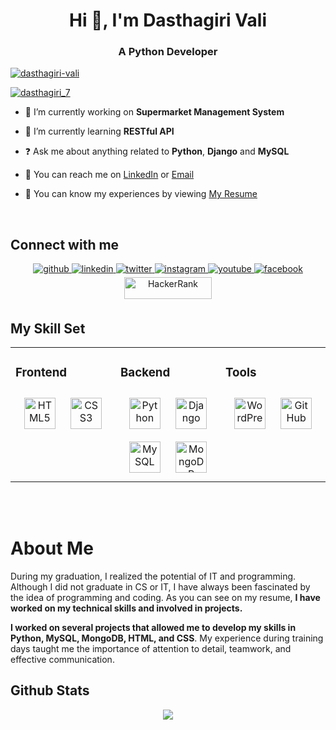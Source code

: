 <h1 align="center">Hi 👋, I'm Dasthagiri Vali</h1>
<h3 align="center">A Python Developer</h3>

<p align="left"> <a href="https://github.com/ryo-ma/github-profile-trophy"><img src="https://github-profile-trophy.vercel.app/?username=dasthagiri-vali" alt="dasthagiri-vali" /></a> </p>

<p align="left"> <a href="https://twitter.com/dasthagiri_7" target="blank"><img src="https://img.shields.io/twitter/follow/dasthagiri_7?logo=twitter&style=for-the-badge" alt="dasthagiri_7" /></a> </p>
  

- 🔭 I’m currently working on **Supermarket Management System**  
  

- 🌱 I’m currently learning **RESTful API**  
  

- ❓ Ask me about anything related to **Python**, **Django** and **MySQL**  
  

- 📩 You can reach me on [LinkedIn](https://www.linkedin.com/in/dasthagiri7) or [Email](mailto:dasthagirivali77@gmail.com)  
  

- 📃 You can know my experiences by viewing [My Resume](https://drive.google.com/file/d/1JkFBajdy_Yi0KjgDaFFGuRQ_kH3H8_dj/view?usp=drivesdk)  
  

<br/>  


## Connect with me  
<div align="center">
<a href="https://github.com/dasthagiri-vali" target="_blank">
<img src=https://img.shields.io/badge/github-%2324292e.svg?&style=for-the-badge&logo=github&logoColor=white alt=github style="margin-bottom: 5px;" />
</a>
<a href="https://linkedin.com/in/dasthagiri7" target="_blank">
<img src=https://img.shields.io/badge/linkedin-%231E77B5.svg?&style=for-the-badge&logo=linkedin&logoColor=white alt=linkedin style="margin-bottom: 5px;" />
</a>
<a href="https://twitter.com/dasthagiri_7" target="_blank">
<img src=https://img.shields.io/badge/twitter-%2300acee.svg?&style=for-the-badge&logo=twitter&logoColor=white alt=twitter style="margin-bottom: 5px;" />
</a>
<a href="https://instagram.com/dasthagiri_7" target="_blank">
<img src=https://img.shields.io/badge/instagram-%23000000.svg?&style=for-the-badge&logo=instagram&logoColor=white alt=instagram style="margin-bottom: 5px;" />
</a>
<a href="https://youtube.com/@dasthagiri7" target="_blank">
<img src=https://img.shields.io/badge/youtube-%23EE4831.svg?&style=for-the-badge&logo=youtube&logoColor=white alt=youtube style="margin-bottom: 5px;" />
</a>
<a href="https://www.facebook.com/dasthagiri7777" target="_blank">
<img src=https://img.shields.io/badge/facebook-%232E87FB.svg?&style=for-the-badge&logo=facebook&logoColor=white alt=facebook style="margin-bottom: 5px;" />
</a><br>
<a href="https://www.hackerrank.com/dasthagiri" target="_blank">
<img src="https://hrcdn.net/hackerrank/assets/hackerranklogo_green-f581d6b2ab15544187d200eb9116d5921ca4e61e00a785fd409a9b0027d76a18.png" alt="HackerRank" height="35" width="140" style="margin-bottom: 5px;" />
</a>
</div>  
  


## My Skill Set  
<table><tr><td valign="top" width="33%">



### Frontend  
<div align="center">  
<a href="https://en.wikipedia.org/wiki/HTML5" target="_blank"><img style="margin: 10px" src="https://profilinator.rishav.dev/skills-assets/html5-original-wordmark.svg" alt="HTML5" height="50" /></a>  
<a href="https://www.w3schools.com/css/" target="_blank"><img style="margin: 10px" src="https://profilinator.rishav.dev/skills-assets/css3-original-wordmark.svg" alt="CSS3" height="50" /></a>  
</div>

</td><td valign="top" width="33%">



### Backend  
<div align="center">  
<a href="https://www.python.org/" target="_blank"><img style="margin: 10px" src="https://profilinator.rishav.dev/skills-assets/python-original.svg" alt="Python" height="50" /></a>
<a href="https://www.djangoproject.com/" target="_blank"><img style="margin: 10px" src="https://profilinator.rishav.dev/skills-assets/django-original.svg" alt="Django" height="50" /></a>  
<a href="https://www.mysql.com/" target="_blank"><img style="margin: 10px" src="https://profilinator.rishav.dev/skills-assets/mysql-original-wordmark.svg" alt="MySQL" height="50" /></a>  
<a href="https://www.mongodb.com/" target="_blank"><img style="margin: 10px" src="https://profilinator.rishav.dev/skills-assets/mongodb-original-wordmark.svg" alt="MongoDB" height="50" /></a>  
</div>

</td><td valign="top" width="33%">



### Tools  
<div align="center">  
<a href="https://wordpress.com/" target="_blank"><img style="margin: 10px" src="https://profilinator.rishav.dev/skills-assets/wordpress.png" alt="WordPress" height="50" /></a>  
<a href="https://www.github.com/" target="_blank"><img style="margin: 10px" src="https://cdn.pixabay.com/photo/2022/01/30/13/33/github-6980894_1280.png" alt="GitHub" height="50" /></a>  
</div>

</td></tr></table>  

<br/>  



<br/>  
<h1>About Me</h1>
  <p>During my graduation, I realized the potential of IT and programming. Although I did not graduate in CS or IT, I have always been fascinated by the idea of programming and coding. As you can see on my resume, <b>I have worked on my technical skills and involved in projects.</b>

<b>I worked on several projects that allowed me to develop my skills in Python, MySQL, MongoDB, HTML, and CSS</b>. My experience during training days taught me the importance of attention to detail, teamwork, and effective communication.
  </p>


## Github Stats  
<div align="center"><img src="https://github-readme-stats.vercel.app/api?username=dasthagiri-vali&show_icons=true&count_private=true&hide_border=true" align="center" /></div>  

<br/>  

  

<br/>  

  

<br/>  

  

<br/>  


<br />
